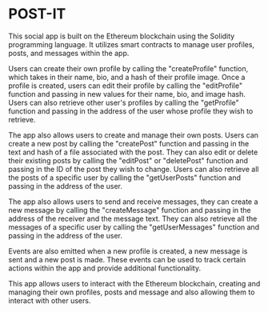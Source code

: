 # POST-IT

This social app is built on the Ethereum blockchain using the Solidity programming language. It utilizes smart contracts to manage user profiles, posts, and messages within the app.

Users can create their own profile by calling the "createProfile" function, which takes in their name, bio, and a hash of their profile image. Once a profile is created, users can edit their profile by calling the "editProfile" function and passing in new values for their name, bio, and image hash. Users can also retrieve other user's profiles by calling the "getProfile" function and passing in the address of the user whose profile they wish to retrieve.

The app also allows users to create and manage their own posts. Users can create a new post by calling the "createPost" function and passing in the text and hash of a file associated with the post. They can also edit or delete their existing posts by calling the "editPost" or "deletePost" function and passing in the ID of the post they wish to change. Users can also retrieve all the posts of a specific user by calling the "getUserPosts" function and passing in the address of the user.

The app also allows users to send and receive messages, they can create a new message by calling the "createMessage" function and passing in the address of the receiver and the message text. They can also retrieve all the messages of a specific user by calling the "getUserMessages" function and passing in the address of the user.

Events are also emitted when a new profile is created, a new message is sent and a new post is made. These events can be used to track certain actions within the app and provide additional functionality.

This app allows users to interact with the Ethereum blockchain, creating and managing their own profiles, posts and message and also allowing them to interact with other users.